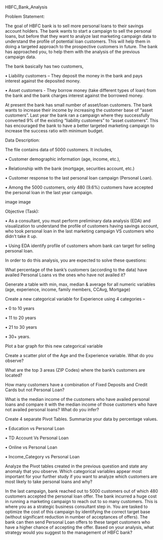 HBFC_Bank_Analysis

Problem Statement:

The goal of HBFC bank is to sell more personal loans to their savings account holders. The bank wants to start a campaign to sell the personal loans, but before that they want to analyze last marketing campaign data to understand the profile of potential loan customers. This will help them in doing a targeted approach to the prospective customers in future. The bank has approached you, to help them with the analysis of the previous campaign data.

The bank basically has two customers,

• Liability customers – They deposit the money in the bank and pays interest against the deposited money.

• Asset customers - They borrow money (take different types of loan) from the bank and the bank charges interest against the borrowed money.

At present the bank has small number of asset/loan customers. The bank wants to increase their income by increasing the customer base of “asset customers”. Last year the bank ran a campaign where they successfully converted 9% of the existing “liability customers” to “asset customers”. This has encouraged the bank to have a better targeted marketing campaign to increase the success ratio with minimum budget.

Data Description:

The file contains data of 5000 customers. It includes,

• Customer demographic information (age, income, etc.),

• Relationship with the bank (mortgage, securities account, etc.)

• Customer response to the last personal loan campaign (Personal Loan).

• Among the 5000 customers, only 480 (9.6%) customers have accepted the personal loan in the last year campaign.

image image

Objective (Task):

• As a consultant, you must perform preliminary data analysis (EDA) and visualization to understand the profile of customers having savings account, who took personal loan in the last marketing campaign VS customers who didn’t take it up.

• Using EDA identify profile of customers whom bank can target for selling personal loan.

In order to do this analysis, you are expected to solve these questions:

What percentage of the bank’s customers (according to the data) have availed Personal Loans vs the ones who have not availed it?

Generate a table with min, max, median & average for all numeric variables (age, experience, income, family members, CCAvg, Mortgage)

Create a new categorical variable for Experience using 4 categories –

• 0 to 10 years

• 11 to 20 years

• 21 to 30 years

• 30+ years.

Plot a bar graph for this new categorical variable

Create a scatter plot of the Age and the Experience variable. What do you observe?

What are the top 3 areas (ZIP Codes) where the bank’s customers are located?

How many customers have a combination of Fixed Deposits and Credit Cards but not Personal Loan?

What is the median income of the customers who have availed personal loans and compare it with the median income of those customers who have not availed personal loans? What do you infer?

Create 4 separate Pivot Tables. Summarize your data by percentage values.

• Education vs Personal Loan

• TD Account Vs Personal Loan

• Online vs Personal Loan

• Income_Category vs Personal Loan

Analyze the Pivot tables created in the previous question and state any anomaly that you observe. Which categorical variables appear most important for your further study if you want to analyze which customers are most likely to take personal loans and why?

In the last campaign, bank reached out to 5000 customers out of which 480 customers accepted the personal loan offer. The bank incurred a huge cost in running a marketing campaign to reach out to so many customers. This is where you as a strategic business consultant step in. You are tasked to optimize the cost of this campaign by identifying the correct target base (without significant reduction in number of acceptances of offers). The bank can then send Personal Loan offers to these target customers who have a higher chance of accepting the offer. Based on your analysis, what strategy would you suggest to the management of HBFC bank?

